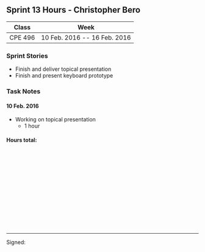 ## Sprint 13 Hours - Christopher Bero

Class | Week
----- | ----
CPE 496 | 10 Feb. 2016 -- 16 Feb. 2016

### Sprint Stories

* Finish and deliver topical presentation
* Finish and present keyboard prototype

### Task Notes

#### 10 Feb. 2016

* Working on topical presentation
	* 1 hour


#### Hours total:



<br><br><br><br><br><br>
<br><br><br><br><br><br>

---

Signed: 
